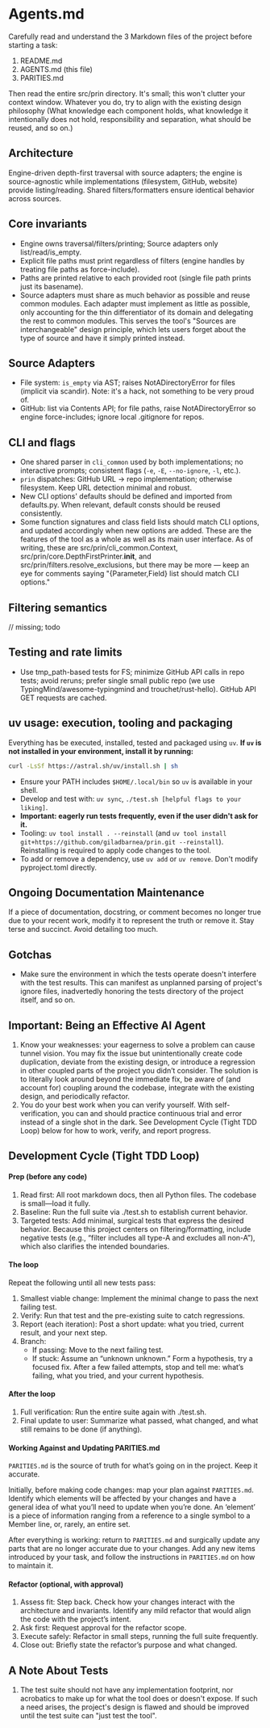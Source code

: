 # Agents.md

Carefully read and understand the 3 Markdown files of the project before starting a task:
1. README.md
2. AGENTS.md (this file)
3. PARITIES.md

Then read the entire src/prin directory. It's small; this won't clutter your context window.
Whatever you do, try to align with the existing design philosophy (What knowledge each component holds, what knowledge it intentionally does not hold, responsibility and separation, what should be reused, and so on.)

## Architecture

Engine-driven depth-first traversal with source adapters; the engine is source-agnostic while implementations (filesystem, GitHub, website) provide listing/reading. Shared filters/formatters ensure identical behavior across sources.

## Core invariants
- Engine owns traversal/filters/printing; Source adapters only list/read/is_empty.
- Explicit file paths must print regardless of filters (engine handles by treating file paths as force-include).
- Paths are printed relative to each provided root (single file path prints just its basename).
- Source adapters must share as much behavior as possible and reuse common modules. Each adapter must implement as little as possible, only accounting for the thin differentiator of its domain and delegating the rest to common modules. This serves the tool's "Sources are interchangeable" design principle, which lets users forget about the type of source and have it simply printed instead.

## Source Adapters
- File system: `is_empty` via AST; raises NotADirectoryError for files (implicit via scandir). Note: it's a hack, not something to be very proud of.
- GitHub: list via Contents API; for file paths, raise NotADirectoryError so engine force-includes; ignore local .gitignore for repos.

## CLI and flags
- One shared parser in `cli_common` used by both implementations; no interactive prompts; consistent flags (`-e`, `-E`, `--no-ignore`, `-l`, etc.).
- `prin` dispatches: GitHub URL → repo implementation; otherwise filesystem. Keep URL detection minimal and robust.
- New CLI options' defaults should be defined and imported from defaults.py. When relevant, default consts should be reused consistently.
- Some function signatures and class field lists should match CLI options, and updated accordingly when new options are added. These are the features of the tool as a whole as well as its main user interface. As of writing, these are src/prin/cli_common.Context, src/prin/core.DepthFirstPrinter.__init__, and src/prin/filters.resolve_exclusions, but there may be more — keep an eye for comments saying "{Parameter,Field} list should match CLI options."

## Filtering semantics
// missing; todo


## Testing and rate limits
- Use tmp_path-based tests for FS; minimize GitHub API calls in repo tests; avoid reruns; prefer single small public repo (we use TypingMind/awesome-typingmind and trouchet/rust-hello). GitHub API GET requests are cached.

## uv usage: execution, tooling and packaging
Everything has be executed, installed, tested and packaged using `uv`.
**If `uv` is not installed in your environment, install it by running:**
```bash
curl -LsSf https://astral.sh/uv/install.sh | sh
```
- Ensure your PATH includes `$HOME/.local/bin` so `uv` is available in your shell.
- Develop and test with: `uv sync`, `./test.sh [helpful flags to your liking]`.
- **Important: eagerly run tests frequently, even if the user didn't ask for it.**
- Tooling: `uv tool install . --reinstall` (and `uv tool install git+https://github.com/giladbarnea/prin.git --reinstall`). Reinstalling is required to apply code changes to the tool.
 - To add or remove a dependency, use `uv add` or `uv remove`. Don't modify pyproject.toml directly.

## Ongoing Documentation Maintenance
If a piece of documentation, docstring, or comment becomes no longer true due to your recent work, modify it to represent the truth or remove it. Stay terse and succinct. Avoid detailing too much.

## Gotchas
- Make sure the environment in which the tests operate doesn't interfere with the test results. This can manifest as unplanned parsing of project's ignore files, inadvertedly honoring the tests directory of the project itself, and so on.

## Important: Being an Effective AI Agent

1. Know your weaknesses: your eagerness to solve a problem can cause tunnel vision. You may fix the issue but unintentionally create code duplication, deviate from the existing design, or introduce a regression in other coupled parts of the project you didn’t consider. The solution is to literally look around beyond the immediate fix, be aware of (and account for) coupling around the codebase, integrate with the existing design, and periodically refactor.
2. You do your best work when you can verify yourself. With self-verification, you can and should practice continuous trial and error instead of a single shot in the dark. See Development Cycle (Tight TDD Loop) below for how to work, verify, and report progress.

## Development Cycle (Tight TDD Loop)

#### Prep (before any code)
1.	Read first: All root markdown docs, then all Python files. The codebase is small—load it fully.
2.	Baseline: Run the full suite via ./test.sh to establish current behavior.
3.	Targeted tests: Add minimal, surgical tests that express the desired behavior. Because this project centers on filtering/formatting, include negative tests (e.g., “filter includes all type-A and excludes all non-A”), which also clarifies the intended boundaries.

#### The loop
Repeat the following until all new tests pass:
1.	Smallest viable change: Implement the minimal change to pass the next failing test.
2.	Verify: Run that test and the pre-existing suite to catch regressions.
3.	Report (each iteration): Post a short update: what you tried, current result, and your next step.
4.	Branch:
	- If passing: Move to the next failing test.
	- If stuck: Assume an “unknown unknown.” Form a hypothesis, try a focused fix. After a few failed attempts, stop and tell me: what’s failing, what you tried, and your current hypothesis.

#### After the loop
1.	Full verification: Run the entire suite again with ./test.sh.
2.	Final update to user: Summarize what passed, what changed, and what still remains to be done (if anything).

#### Working Against and Updating PARITIES.md

`PARITIES.md` is the source of truth for what’s going on in the project. Keep it accurate.

Initially, before making code changes: map your plan against `PARITIES.md`. Identify which elements will be affected by your changes and have a general idea of what you’ll need to update when you’re done. 
An ‘element’ is a piece of information ranging from a reference to a single symbol to a Member line, or, rarely, an entire set.

After everything is working: return to `PARITIES.md` and surgically update any parts that are no longer accurate due to your changes. Add any new items introduced by your task, and follow the instructions in `PARITIES.md` on how to maintain it.

#### Refactor (optional, with approval)
1.	Assess fit: Step back. Check how your changes interact with the architecture and invariants. Identify any mild refactor that would align the code with the project’s intent.
2.	Ask first: Request approval for the refactor scope.
3.	Execute safely: Refactor in small steps, running the full suite frequently.
4.	Close out: Briefly state the refactor’s purpose and what changed.


## A Note About Tests
1. The test suite should not have any implementation footprint, nor acrobatics to make up for what the tool does or doesn't expose. If such a need arises, the project's design is flawed and should be improved until the test suite can "just test the tool".